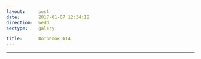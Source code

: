 ```yaml
---
layout:     post
date:       2017-01-07 12:34:18
direction:  wedd
sectype:    galery

title:      Фотоблок №14
---
```

					
<section class="wedd_galery">                       
        <div id="fotoblock-14" class="owl-carousel owl-theme same_galery">
            <a href="#galery" class="item"><div class="img_inline" style="background-image: url(../images/wedd/14_1.JPG"></div></a>
            <a href="#galery" class="item"><div class="img_inline" style="background-image: url(../images/wedd/14_2.jpg"></div></a>
            <a href="#galery" class="item"><div class="img_inline" style="background-image: url(../images/wedd/14_3.JPG"></div></a>
            <a href="#galery" class="item"><div class="img_inline" style="background-image: url(../images/wedd/14_4.JPG"></div></a>
            <a href="#galery" class="item"><div class="img_inline" style="background-image: url(../images/wedd/14_5.JPG"></div></a>
            <a href="#galery" class="item"><div class="img_inline" style="background-image: url(../images/wedd/14_6.JPG"></div></a>
        </div>
    <hr class="style-wedd">
</section>
